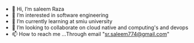 - 👋 Hi, I’m saleem Raza 
- 👀 I’m interested in software engineering 
- 🌱 I’m currently learning at smiu university 
- 💞️ I’m looking to collaborate on cloud native and computing's and devops
- 📫 How to reach me ...Through email "sr.saleem774@gmail.com"

<!---
fitsaleem/fitsaleem is a ✨ special ✨ repository because its `README.md` (this file) appears on your GitHub profile.
You can click the Preview link to take a look at your changes.
--->
